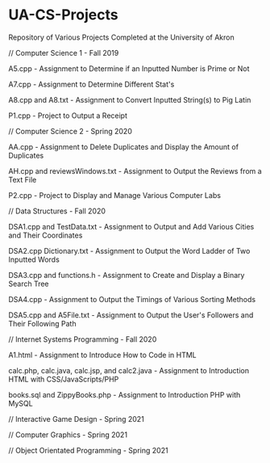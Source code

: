 # UA-CS-Projects
Repository of Various Projects Completed at the University of Akron

// Computer Science 1 - Fall 2019

A5.cpp - Assignment to Determine if an Inputted Number is Prime or Not

A7.cpp - Assignment to Determine Different Stat's

A8.cpp and A8.txt - Assignment to Convert Inputted String(s) to Pig Latin

P1.cpp - Project to Output a Receipt



// Computer Science 2 - Spring 2020

AA.cpp - Assignment to Delete Duplicates and Display the Amount of Duplicates

AH.cpp and reviewsWindows.txt - Assignment to Output the Reviews from a Text File

P2.cpp - Project to Display and Manage Various Computer Labs


// Data Structures - Fall 2020

DSA1.cpp and TestData.txt - Assignment to Output and Add Various Cities and Their Coordinates

DSA2.cpp Dictionary.txt - Assignment to Output the Word Ladder of Two Inputted Words

DSA3.cpp and functions.h - Assignment to Create and Display a Binary Search Tree 

DSA4.cpp - Assignment to Output the Timings of Various Sorting Methods

DSA5.cpp and A5File.txt - Assignment to Output the User's Followers and Their Following Path


// Internet Systems Programming - Fall 2020

A1.html - Assignment to Introduce How to Code in HTML

calc.php, calc.java, calc.jsp, and calc2.java - Assignment to Introduction HTML with CSS/JavaScripts/PHP

books.sql and ZippyBooks.php - Assignment to Introduction PHP with MySQL


// Interactive Game Design - Spring 2021

// Computer Graphics - Spring 2021

// Object Orientated Programming - Spring 2021
